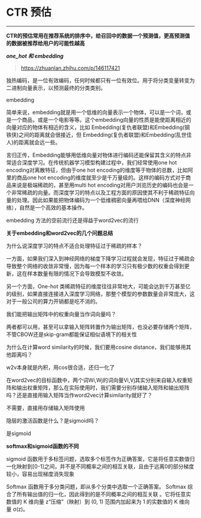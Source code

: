 # CTR 预估
***

**CTR的预估常用在推荐系统的排序中，给召回中的数据一个预测值，更高预测值的数据被推荐给用户的可能性越高**

***one_hot 和 embedding***

> https://zhuanlan.zhihu.com/p/146117421

独热编码，是一位有效编码，任何时候都只有一位有效位。用于将分类变量转变为二进制向量表示，以预测最终的分类类别。

embedding 

简单来说，embedding就是用一个低维的向量表示一个物体，可以是一个词，或是一个商品，或是一个电影等等。这个embedding向量的性质是能使距离相近的向量对应的物体有相近的含义，比如 Embedding(复仇者联盟)和Embedding(钢铁侠)之间的距离就会很接近，但 Embedding(复仇者联盟)和Embedding(乱世佳人)的距离就会远一些。

言归正传，Embedding能够用低维向量对物体进行编码还能保留其含义的特点非常适合深度学习。在传统机器学习模型构建过程中，我们经常使用one hot encoding对离散特征，但由于one hot encoding的维度等于物体的总数，比如阿里的商品one hot encoding的维度就至少是千万量级的。这样的编码方式对于商品来说是极端稀疏的，甚至用multi hot encoding对用户浏览历史的编码也会是一个非常稀疏的向量。而深度学习的特点以及工程方面的原因使其不利于稀疏特征向量的处理。因此如果能把物体编码为一个低维稠密向量再喂给DNN（深度神经网络），自然是一个高效的基本操作。

embedding 方法的空前流行还是得益于word2vec的流行

**关于embedding和word2vec的几个问题总结**

为什么说深度学习的特点不适合处理特征过于稀疏的样本？

一方面，如果我们深入到神经网络的梯度下降学习过程就会发现，特征过于稀疏会导致整个网络的收敛非常慢，因为每一个样本的学习只有极少数的权重会得到更新，这在样本数量有限的情况下会导致模型不收敛。

另一个方面，One-hot 类稀疏特征的维度往往非常地大，可能会达到千万甚至亿的级别，如果直接连接进入深度学习网络，那整个模型的参数数量会非常庞大，这对于一般公司的算力开销都是吃不消的。

我们能把输出矩阵中的权重向量当作词向量吗？

两者都可以用，甚至可以拿输入矩阵转置作为输出矩阵，也没必要存储两个矩阵，不管CBOW还是skip-gram都能保证相似语境下的相关性

为什么在计算word similarity的时候，我们要用cosine distance，我们能够用其他距离吗？

w2v本身就是内积，用cos很合适，还归一化了

在word2vec的目标函数中，两个词Wi,Wj的词向量Vi,Vj其实分别来自输入权重矩阵和输出权重矩阵，那么在实际使用时，我们需要分别存储输入矩阵和输出矩阵吗？还是直接用输入矩阵当作word2vec计算similarity就好了？

不需要，直接用存储输入矩阵使用

隐层的激活函数是什么？是sigmoid吗？

是sigmoid

**softmax和sigmoid函数的不同**

sigmoid 函数用于多标签问题，选取多个标签作为正确答案，它是将任意实数值归一化映射到[0-1]之间，并不是不同概率之间的相互关联，且由于远离0的部分梯度较小，容易出现梯度消失现象 

 Softmax 函数用于多分类问题，即从多个分类中选取一个正确答案。 Softmax 综合了所有输出值的归一化，因此得到的是不同概率之间的相互关联 。它将任意实数值的 K 维向量 z“压缩”（映射）到 (0, 1) 范围内加起来为 1 的实数值的 K 维向量 σ(z)。
 
 
